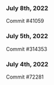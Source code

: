 ### July 8th, 2022

Commit #41059

### July 5th, 2022

Commit #314353


### July 4th, 2022

Commit #72281
